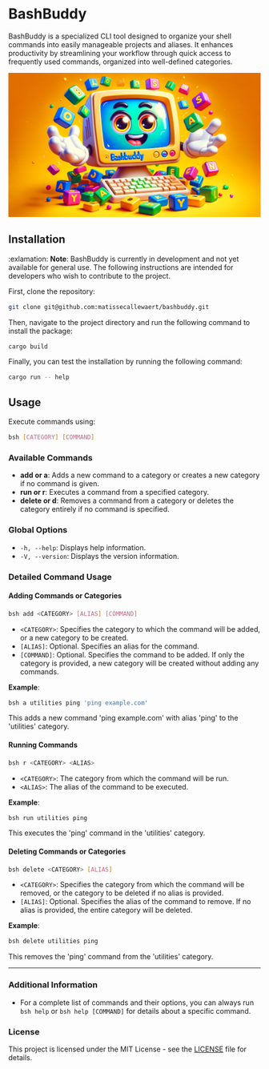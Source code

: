 # BashBuddy

BashBuddy is a specialized CLI tool designed to organize your shell commands into easily manageable projects and aliases. It enhances productivity by streamlining your workflow through quick access to frequently used commands, organized into well-defined categories.

![BashBuddy](bashbuddy.png)

## Installation

:exlamation: **Note**: BashBuddy is currently in development and not yet available for general use. The following instructions are intended for developers who wish to contribute to the project.

First, clone the repository:

```bash
git clone git@github.com:matissecallewaert/bashbuddy.git
```

Then, navigate to the project directory and run the following command to install the package:

```bash
cargo build
```

Finally, you can test the installation by running the following command:

```bash
cargo run -- help
```

## Usage

Execute commands using:

```bash
bsh [CATEGORY] [COMMAND]
``` 

### Available Commands

- **add or a**: Adds a new command to a category or creates a new category if no command is given.
- **run or r**: Executes a command from a specified category.
- **delete or d**: Removes a command from a category or deletes the category entirely if no command is specified.

### Global Options

- `-h, --help`: Displays help information.
- `-V, --version`: Displays the version information.

### Detailed Command Usage

#### Adding Commands or Categories

```bash
bsh add <CATEGORY> [ALIAS] [COMMAND]
```

- `<CATEGORY>`: Specifies the category to which the command will be added, or a new category to be created.
- `[ALIAS]`: Optional. Specifies an alias for the command.
- `[COMMAND]`: Optional. Specifies the command to be added. If only the category is provided, a new category will be created without adding any commands.

**Example**:
```bash
bsh a utilities ping 'ping example.com'
```
This adds a new command 'ping example.com' with alias 'ping' to the 'utilities' category.

#### Running Commands

```bash
bsh r <CATEGORY> <ALIAS>
```

- `<CATEGORY>`: The category from which the command will be run.
- `<ALIAS>`: The alias of the command to be executed.

**Example**:
```bash
bsh run utilities ping
```
This executes the 'ping' command in the 'utilities' category.

#### Deleting Commands or Categories

```bash
bsh delete <CATEGORY> [ALIAS]
```

- `<CATEGORY>`: Specifies the category from which the command will be removed, or the category to be deleted if no alias is provided.
- `[ALIAS]`: Optional. Specifies the alias of the command to remove. If no alias is provided, the entire category will be deleted.

**Example**:
```bash
bsh delete utilities ping
```
This removes the 'ping' command from the 'utilities' category.

---

### Additional Information

- For a complete list of commands and their options, you can always run `bsh help` or `bsh help [COMMAND]` for details about a specific command.

### License

This project is licensed under the MIT License - see the [LICENSE](LICENSE) file for details.
